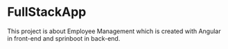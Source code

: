 # FullStackApp

This project is about Employee Management which is created with Angular in front-end and sprinboot in back-end.
